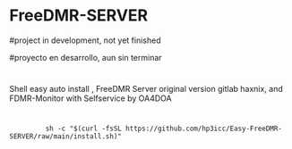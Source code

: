 # FreeDMR-SERVER

#project in development, not yet finished

#proyecto en desarrollo, aun sin terminar

#

Shell easy auto install , FreeDMR Server original version gitlab haxnix, and FDMR-Monitor with Selfservice by OA4DOA

#

             sh -c "$(curl -fsSL https://github.com/hp3icc/Easy-FreeDMR-SERVER/raw/main/install.sh)"
             
             
             
             
